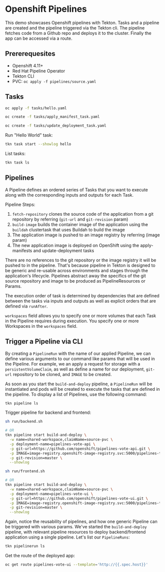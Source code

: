 # Openshift Pipelines

This demo showcases Openshift pipelines with Tekton. Tasks and a pipeline are created and the pipeline triggered via the Tekton cli. The pipeline fetches code from a Github repo and deploys it to the cluster. Finally the app can be accessed via a route.

## Prererequesites

- Openshift 4.11+
- Red Hat Pipeline Operator
- Tekton CLI
- PVC: `oc apply -f pipelines/source.yaml`

## Tasks

```bash
oc apply -f tasks/hello.yaml

oc create -f tasks/apply_manifest_task.yaml

oc create -f tasks/update_deployment_task.yaml
```

Run "Hello World" task:

```bash
tkn task start --showlog hello
```

List tasks:

```bash
tkn task ls
```

## Pipelines

A Pipeline defines an ordered series of Tasks that you want to execute along with the corresponding inputs and outputs for each Task.

Pipeline Steps:

1. `fetch-repository` clones the source code of the application from a git repository by referring (`git-url` and `git-revision` param)
2. `build-image` builds the container image of the application using the `buildah` clustertask that uses Buildah to build the image
3. The application image is pushed to an image registry by referring (image param)
4. The new application image is deployed on OpenShift using the apply-manifests and update-deployment tasks

There are no references to the git repository or the image registry it will be pushed to in the pipeline. That's because pipeline in Tekton is designed to be generic and re-usable across environments and stages through the application's lifecycle. Pipelines abstract away the specifics of the git source repository and image to be produced as PipelineResources or Params.

The execution order of task is determined by dependencies that are defined between the tasks via inputs and outputs as well as explicit orders that are defined via `runAfter`.

`workspaces` field allows you to specify one or more volumes that each Task in the Pipeline requires during execution. You specify one or more Workspaces in the `workspaces` field.

## Trigger a Pipeline via CLI

By creating a `PipelineRun` with the name of our applied Pipeline, we can define various arguments to our command like params that will be used in the Pipeline. For example, we an apply a request for storage with a `persistentVolumeClaim`, as well as define a name for our deployment, `git-url` repository to be cloned, and `IMAGE` to be created.

As soon as you start the `build-and-deploy` pipeline, a `PipelineRun` will be instantiated and pods will be created to execute the tasks that are defined in the pipeline. To display a list of Pipelines, use the following command:

```bash
tkn pipeline ls
```

Trigger pipeline for backend and frontend:

```bash
sh run/backend.sh

# OR
tkn pipeline start build-and-deploy \
  -w name=shared-workspace,claimName=source-pvc \
  -p deployment-name=pipelines-vote-api \
  -p git-url=https://github.com/openshift/pipelines-vote-api.git \
  -p IMAGE=image-registry.openshift-image-registry.svc:5000/pipelines-tutorial/vote-api \
  -p git-revision=master \
  --showlog

sh run/frontend.sh

# OR
tkn pipeline start build-and-deploy \
  -w name=shared-workspace,claimName=source-pvc \
  -p deployment-name=pipelines-vote-ui \
  -p git-url=https://github.com/openshift/pipelines-vote-ui.git \
  -p IMAGE=image-registry.openshift-image-registry.svc:5000/pipelines-tutorial/vote-ui \
  -p git-revision=master \
  --showlog
```

Again, notice the reusability of pipelines, and how one generic Pipeline can be triggered with various params. We've started the `build-and-deploy` pipeline, with relevant pipeline resources to deploy backend/frontend application using a single pipeline. Let's list our `PipelineRuns`:

```bash
tkn pipelinerun ls
```

Get the route of the deployed app:

```bash
oc get route pipelines-vote-ui --template='http://{{.spec.host}}'
```
